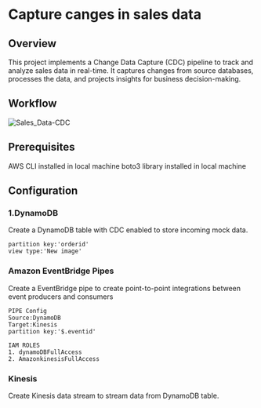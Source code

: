 # Capture canges in sales data
## Overview
This project implements a Change Data Capture (CDC) pipeline to track and analyze sales data in real-time. It captures changes from source databases, processes the data, and projects insights for business decision-making.
## Workflow
![Sales_Data-CDC](https://github.com/user-attachments/assets/c06bd4a5-fcb0-47a8-ac8c-d3520844c082)
## Prerequisites
AWS CLI installed in local machine
boto3 library installed in local machine
## Configuration 
### 1.DynamoDB
Create a DynamoDB table with CDC enabled to store incoming mock data.
```
partition key:'orderid'
view type:'New image'
```
### Amazon EventBridge Pipes
Create a EventBridge pipe to create point-to-point integrations between event producers and consumers
```
PIPE Config
Source:DynamoDB
Target:Kinesis
partition key:'$.eventid'

IAM ROLES
1. dynamoDBFullAccess
2. AmazonkinesisFullAccess
```
### Kinesis
Create Kinesis data stream to stream data from DynamoDB table.
